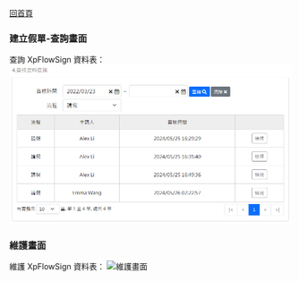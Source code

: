 [回首頁](../../Readme-US.md)
### 建立假單-查詢畫面
查詢 XpFlowSign 資料表：
![查詢畫面](image/xpFlowSign-read.png)

### 維護畫面
維護 XpFlowSign 資料表：
![維護畫面](image/xpFlowSign-edit.png)
